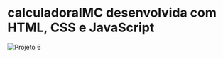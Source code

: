 # calculadoraIMC desenvolvida com HTML, CSS e JavaScript


![Projeto 6](https://user-images.githubusercontent.com/52210750/206933157-76fc6676-07e9-412f-af06-40a9b14f4492.PNG)
